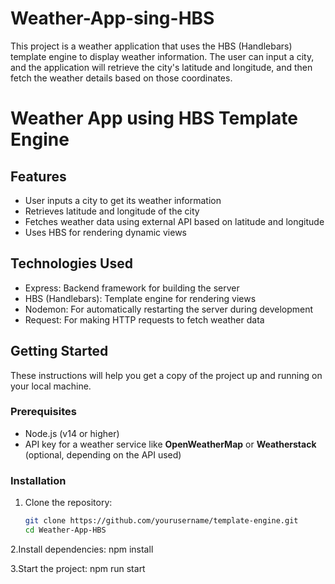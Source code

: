 # Weather-App-sing-HBS
This project is a weather application that uses the HBS (Handlebars) template engine to display weather information. The user can input a city, and the application will retrieve the city's latitude and longitude, and then fetch the weather details based on those coordinates.

# Weather App using HBS Template Engine

## Features
- User inputs a city to get its weather information
- Retrieves latitude and longitude of the city
- Fetches weather data using external API based on latitude and longitude
- Uses HBS for rendering dynamic views

## Technologies Used
- Express: Backend framework for building the server
- HBS (Handlebars): Template engine for rendering views
- Nodemon: For automatically restarting the server during development
- Request: For making HTTP requests to fetch weather data

## Getting Started

These instructions will help you get a copy of the project up and running on your local machine.

### Prerequisites
- Node.js (v14 or higher)
- API key for a weather service like **OpenWeatherMap** or **Weatherstack** (optional, depending on the API used)

### Installation

1. Clone the repository:
   ```bash
   git clone https://github.com/yourusername/template-engine.git
   cd Weather-App-HBS

2.Install dependencies:
   npm install

3.Start the project:
   npm run start
